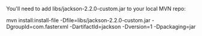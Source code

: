 You'll need to add libs/jackson-2.2.0-custom.jar to your local MVN repo:

mvn install:install-file -Dfile=libs/jackson-2.2.0-custom.jar -DgroupId=com.fasterxml -DartifactId=jackson -Dversion=1 -Dpackaging=jar

